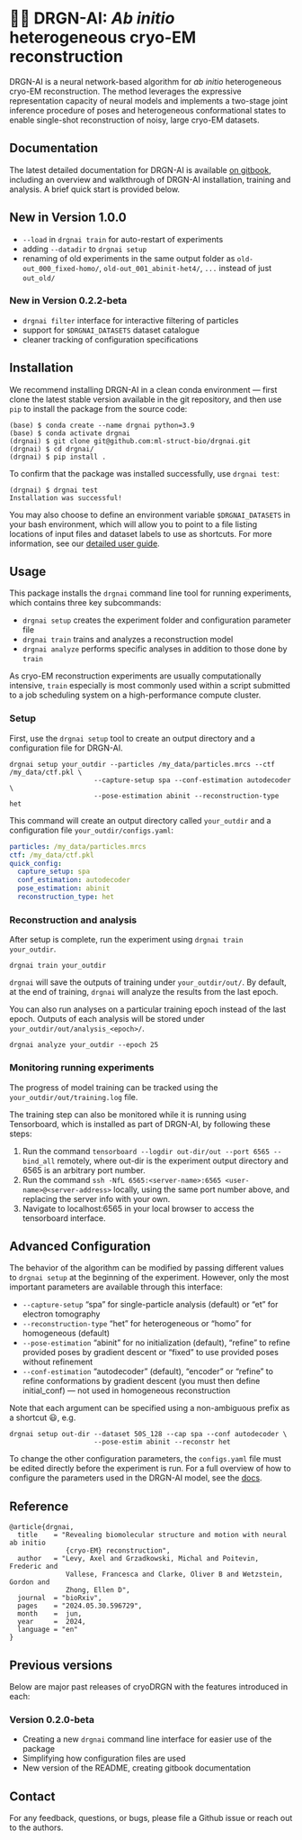# :dragon::robot: DRGN-AI: _Ab initio_ heterogeneous cryo-EM reconstruction #

DRGN-AI is a neural network-based algorithm for _ab initio_ heterogeneous cryo-EM reconstruction. The
method leverages the expressive representation capacity of neural models and implements a two-stage joint inference procedure of poses and heterogeneous conformational states to enable single-shot reconstruction of noisy, large cryo-EM datasets. 

## Documentation ##

The latest detailed documentation for DRGN-AI is available [on gitbook](https://ez-lab.gitbook.io/drgn-ai/), 
including an overview and walkthrough of DRGN-AI installation, training and analysis. A brief quick start is
provided below.


## New in Version 1.0.0 ##

 - `--load` in `drgnai train` for auto-restart of experiments
 - adding `--datadir` to `drgnai setup`
 - renaming of old experiments in the same output folder as `old-out_000_fixed-homo/`, `old-out_001_abinit-het4/`, `...`
   instead of just `out_old/`


### New in Version 0.2.2-beta ###

 - `drgnai filter` interface for interactive filtering of particles
 - support for `$DRGNAI_DATASETS` dataset catalogue
 - cleaner tracking of configuration specifications


## Installation ##

We recommend installing DRGN-AI in a clean conda environment — first clone the latest stable version available in 
the git repository, and then use `pip` to install the package from the source code:

    (base) $ conda create --name drgnai python=3.9
    (base) $ conda activate drgnai
    (drgnai) $ git clone git@github.com:ml-struct-bio/drgnai.git
    (drgnai) $ cd drgnai/
    (drgnai) $ pip install . 

To confirm that the package was installed successfully, use `drgnai test`:

```
(drgnai) $ drgnai test
Installation was successful!
```

You may also choose to define an environment variable `$DRGNAI_DATASETS` in your bash environment, which will allow you
to point to a file listing locations of input files and dataset labels to use as shortcuts. For more information, 
see our [detailed user guide](https://ez-lab.gitbook.io/drgn-ai/).


## Usage ##

This package installs the `drgnai` command line tool for running experiments, which contains three key subcommands:

 - `drgnai setup` creates the experiment folder and configuration parameter file
 - `drgnai train` trains and analyzes a reconstruction model
 - `drgnai analyze` performs specific analyses in addition to those done by `train`

As cryo-EM reconstruction experiments are usually computationally intensive, `train` especially is most
commonly used within a script submitted to a job scheduling system on a high-performance compute cluster.


### Setup ###

First, use the `drgnai setup` tool to create an output directory and a configuration file for DRGN-AI. 

```
drgnai setup your_outdir --particles /my_data/particles.mrcs --ctf /my_data/ctf.pkl \
                     --capture-setup spa --conf-estimation autodecoder \
                     --pose-estimation abinit --reconstruction-type het                               
```

This command will create an output directory called `your_outdir` and a configuration file `your_outdir/configs.yaml`:

```yaml
particles: /my_data/particles.mrcs
ctf: /my_data/ctf.pkl
quick_config:
  capture_setup: spa
  conf_estimation: autodecoder
  pose_estimation: abinit
  reconstruction_type: het
```

### Reconstruction and analysis ###

After setup is complete, run the experiment using `drgnai train your_outdir`. 

```
drgnai train your_outdir
```

`drgnai` will save the outputs of training under `your_outdir/out/`. By default, at the end of training, `drgnai` will analyze the results from the last epoch. 


You can also run analyses on a particular training epoch instead of the last epoch. Outputs of each analysis will be stored under 
`your_outdir/out/analysis_<epoch>/`.

```
drgnai analyze your_outdir --epoch 25
```

### Monitoring running experiments ###

The progress of model training can be tracked using the `your_outdir/out/training.log` file.

The training step can also be monitored while it is running using Tensorboard, which is installed as part of DRGN-AI,
by following these steps:

1. Run the command `tensorboard --logdir out-dir/out --port 6565 --bind_all` remotely, where out-dir is the experiment 
output directory and 6565 is an arbitrary port number.
2. Run the command `ssh -NfL 6565:<server-name>:6565 <user-name>@<server-address>` locally, using the same port number 
   above, and replacing the server info with your own.
3. Navigate to localhost:6565 in your local browser to access the tensorboard interface.


## Advanced Configuration ##

The behavior of the algorithm can be modified by passing different values to `drgnai setup` at the beginning of the
experiment. However, only the most important parameters are available through this interface:

 - `--capture-setup` “spa” for single-particle analysis (default) or “et” for electron tomography
 - `--reconstruction-type` “het” for heterogeneous or “homo” for homogeneous (default)
 - `--pose-estimation` “abinit” for no initialization (default), “refine” to refine provided poses by gradient
                       descent or “fixed” to use provided poses without refinement
 - `--conf-estimation` “autodecoder” (default), “encoder” or “refine” to refine conformations by
                       gradient descent (you must then define initial_conf) — not used in homogeneous reconstruction

Note that each argument can be specified using a non-ambiguous prefix as a shortcut 😃, e.g.
```
drgnai setup out-dir --dataset 50S_128 --cap spa --conf autodecoder \
                     --pose-estim abinit --reconstr het
```

To change the other configuration parameters, the `configs.yaml` file must be edited directly before the experiment
is run. For a full overview of how to configure the parameters used in the DRGN-AI model, see the
[docs](https://ez-lab.gitbook.io/drgn-ai/configuration).


## Reference ##

```
@article{drgnai,
  title    = "Revealing biomolecular structure and motion with neural ab initio
              {cryo-EM} reconstruction",
  author   = "Levy, Axel and Grzadkowski, Michal and Poitevin, Frederic and
              Vallese, Francesca and Clarke, Oliver B and Wetzstein, Gordon and
              Zhong, Ellen D",
  journal  = "bioRxiv",
  pages    = "2024.05.30.596729",
  month    =  jun,
  year     =  2024,
  language = "en"
}
```

## Previous versions ##

Below are major past releases of cryoDRGN with the features introduced in each:

### Version 0.2.0-beta ###

 - Creating a new `drgnai` command line interface for easier use of the package
 - Simplifying how configuration files are used
 - New version of the README, creating gitbook documentation


## Contact ##

For any feedback, questions, or bugs, please file a Github issue or reach out to the authors.
